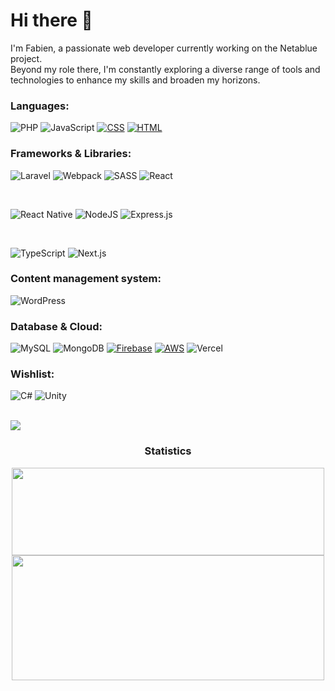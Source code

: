 

<div id="header" align="left">
	<h1>Hi there 👋</h1>

  <p>
  I'm Fabien, a passionate web developer currently working on the Netablue project.
  <br />
  Beyond my role there, I'm constantly exploring a diverse range of tools and technologies to enhance my skills and broaden my horizons.
  </p>

  <h3>Languages:</h3>

  ![PHP](https://img.shields.io/badge/php-%23777BB4.svg?style=for-the-badge&logo=php&logoColor=white)
  ![JavaScript](https://img.shields.io/badge/JavaScript-F7DF1E?style=for-the-badge&logo=javascript&logoColor=black)
  [![CSS](https://img.shields.io/badge/CSS-1572B6?style=for-the-badge&logo=css3&logoColor=fff)](#)
  [![HTML](https://img.shields.io/badge/HTML-%23E34F26.svg?style=for-the-badge&logo=html5&logoColor=white)](#)
  
  <h3>Frameworks & Libraries:</h3>
  
  ![Laravel](https://img.shields.io/badge/laravel-%23FF2D20.svg?style=for-the-badge&logo=laravel&logoColor=white)
  ![Webpack](https://img.shields.io/badge/webpack-%238DD6F9.svg?style=for-the-badge&logo=webpack&logoColor=black)
  ![SASS](https://img.shields.io/badge/SASS-hotpink.svg?style=for-the-badge&logo=SASS&logoColor=white)
  ![React](https://img.shields.io/badge/react-%2320232a.svg?style=for-the-badge&logo=react&logoColor=%2361DAFB)
  
  <br />
  
  
  ![React Native](https://img.shields.io/badge/react_native-%2320232a.svg?style=for-the-badge&logo=react&logoColor=%2361DAFB)
  ![NodeJS](https://img.shields.io/badge/node.js-6DA55F?style=for-the-badge&logo=node.js&logoColor=white)
  ![Express.js](https://img.shields.io/badge/express.js-%23404d59.svg?style=for-the-badge&logo=express&logoColor=%2361DAFB)
  
  <br />
  
  ![TypeScript](https://img.shields.io/badge/typescript-%23007ACC.svg?style=for-the-badge&logo=typescript&logoColor=white)
  ![Next.js](https://img.shields.io/badge/Next.js-black?style=for-the-badge&logo=next.js&logoColor=white)
  
  <h3>Content management system:</h3>
  
  ![WordPress](https://img.shields.io/badge/WordPress-%23117AC9.svg?style=for-the-badge&logo=WordPress&logoColor=white)
  
  <h3>Database & Cloud:</h3>
  
  ![MySQL](https://img.shields.io/badge/mysql-4479A1.svg?style=for-the-badge&logo=mysql&logoColor=white)
  ![MongoDB](https://img.shields.io/badge/MongoDB-%234ea94b.svg?style=for-the-badge&logo=mongodb&logoColor=white)
  [![Firebase](https://img.shields.io/badge/Firebase-039BE5?style=for-the-badge&logo=Firebase&logoColor=white)](#)
  [![AWS](https://img.shields.io/badge/AWS-%23FF9900.svg?style=for-the-badge&logo=amazon-web-services&logoColor=white)](#)
  ![Vercel](https://img.shields.io/badge/Vercel-%23000000.svg?style=for-the-badge&logo=vercel&logoColor=white)
  
  <h3>Wishlist:</h3>
  
  
  ![C#](https://img.shields.io/badge/c%23-%23239120.svg?style=for-the-badge&logo=csharp&logoColor=white)
  ![Unity](https://img.shields.io/badge/unity-%23000000.svg?style=for-the-badge&logo=unity&logoColor=white)
  
  
  <br />
</div>

<img src="https://user-images.githubusercontent.com/73097560/115834477-dbab4500-a447-11eb-908a-139a6edaec5c.gif">
<h3 align="center">Statistics</h3>
<div align="center">
<a href="https://github.com/Netablue">
<img align="center" src="https://github-readme-stats.vercel.app/api/top-langs/?username=Netablue&hide_progress=true&theme=radical&hide_border=true" height="140em" width="500em" />
<img align="center" src="http://github-profile-summary-cards.vercel.app/api/cards/profile-details?username=Netablue&theme=2077" height="200em" width="500em" />
</div>

<!-- 
[![Top Langs](https://github-readme-stats.vercel.app/api/top-langs/?username=Netablue&layout=compact&theme=vision-friendly-dark)](https://github.com/Netablue?tab=repositories)
 -->
